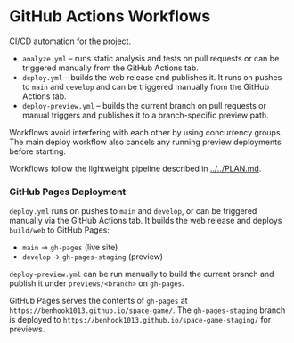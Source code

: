 # GitHub Actions Workflows

CI/CD automation for the project.

- `analyze.yml` – runs static analysis and tests on pull requests or can
  be triggered manually from the GitHub Actions tab.
- `deploy.yml` – builds the web release and publishes it. It runs on
  pushes to `main` and `develop` and can be triggered manually from the
  GitHub Actions tab.
- `deploy-preview.yml` – builds the current branch on pull requests or
  manual triggers and publishes it to a branch-specific preview path.

Workflows avoid interfering with each other by using concurrency groups.
The main deploy workflow also cancels any running preview deployments
before starting.

Workflows follow the lightweight pipeline described in [../../PLAN.md](../../PLAN.md).

### GitHub Pages Deployment

`deploy.yml` runs on pushes to `main` and `develop`, or can be triggered
manually via the GitHub Actions tab. It builds the web release and
deploys `build/web` to GitHub Pages:

- `main` → `gh-pages` (live site)
- `develop` → `gh-pages-staging` (preview)

`deploy-preview.yml` can be run manually to build the current branch and publish it under `previews/<branch>` on `gh-pages`.

GitHub Pages serves the contents of `gh-pages` at
`https://benhook1013.github.io/space-game/`. The `gh-pages-staging`
branch is deployed to
`https://benhook1013.github.io/space-game-staging/` for previews.
